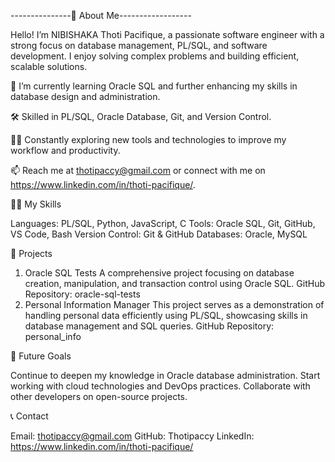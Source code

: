 
---------------👋 About Me------------------

Hello! I’m NIBISHAKA Thoti Pacifique, a passionate software engineer with a strong focus on database management, PL/SQL, and software development. I enjoy solving complex problems and building efficient, scalable solutions.

🌱 I’m currently learning Oracle SQL and further enhancing my skills in database design and administration.

🛠️ Skilled in PL/SQL, Oracle Database, Git, and Version Control.

👨‍💻 Constantly exploring new tools and technologies to improve my workflow and productivity.

📫 Reach me at thotipaccy@gmail.com or connect with me on https://www.linkedin.com/in/thoti-pacifique/.

🧑‍💻 My Skills

Languages: PL/SQL, Python, JavaScript, C
Tools: Oracle SQL, Git, GitHub, VS Code, Bash
Version Control: Git & GitHub
Databases: Oracle, MySQL

📂 Projects

1. Oracle SQL Tests
A comprehensive project focusing on database creation, manipulation, and transaction control using Oracle SQL.
GitHub Repository: oracle-sql-tests
2. Personal Information Manager
This project serves as a demonstration of handling personal data efficiently using PL/SQL, showcasing skills in database management and SQL queries.
GitHub Repository: personal_info

🚀 Future Goals

Continue to deepen my knowledge in Oracle database administration.
Start working with cloud technologies and DevOps practices.
Collaborate with other developers on open-source projects.

📞 Contact

Email: thotipaccy@gmail.com
GitHub: Thotipaccy
LinkedIn: https://www.linkedin.com/in/thoti-pacifique/
